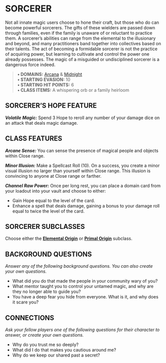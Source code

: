 # SORCERER

Not all innate magic users choose to hone their craft, but those who do can become powerful sorcerers. The gifts of these wielders are passed down through families, even if the family is unaware of or reluctant to practice them. A sorcerer’s abilities can range from the elemental to the illusionary and beyond, and many practitioners band together into collectives based on their talents. The act of becoming a formidable sorcerer is not the practice of acquiring power, but learning to cultivate and control the power one already possesses. The magic of a misguided or undisciplined sorcerer is a dangerous force indeed.

> **• DOMAINS:** [Arcana](../domains/Arcana.md) & [Midnight](../domains/Midnight.md)  
> **• STARTING EVASION:** 10  
> **• STARTING HIT POINTS:** 6  
> **• CLASS ITEMS:** A whispering orb or a family heirloom

## SORCERER’S HOPE FEATURE

***Volatile Magic:*** Spend 3 Hope to reroll any number of your damage dice on an attack that deals magic damage.

## CLASS FEATURES

***Arcane Sense:*** You can sense the presence of magical people and objects within Close range.

***Minor Illusion:*** Make a Spellcast Roll (10). On a success, you create a minor visual illusion no larger than yourself within Close range. This illusion is convincing to anyone at Close range or farther.

***Channel Raw Power:*** Once per long rest, you can place a domain card from your loadout into your vault and choose to either:

- Gain Hope equal to the level of the card.
- Enhance a spell that deals damage, gaining a bonus to your damage roll equal to twice the level of the card.

## SORCERER SUBCLASSES

Choose either the **[Elemental Origin](../subclasses/Elemental%20Origin.md)** or **[Primal Origin](../subclasses/Primal%20Origin.md)** subclass.

## BACKGROUND QUESTIONS

*Answer any of the following background questions. You can also create your own questions.*

- What did you do that made the people in your community wary of you?
- What mentor taught you to control your untamed magic, and why are they no longer able to guide you?
- You have a deep fear you hide from everyone. What is it, and why does it scare you?

## CONNECTIONS

*Ask your fellow players one of the following questions for their character to answer, or create your own questions.*

- Why do you trust me so deeply?
- What did I do that makes you cautious around me?
- Why do we keep our shared past a secret?
